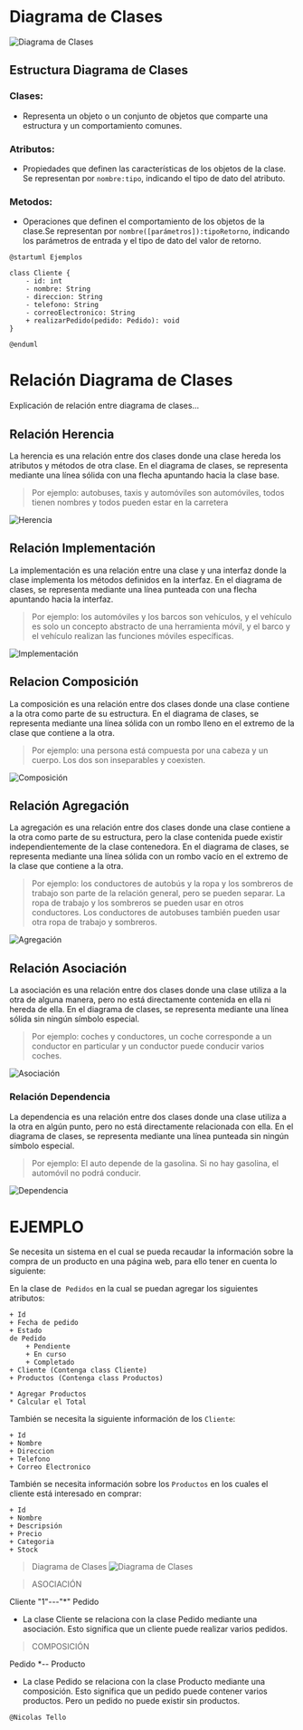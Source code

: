 # Diagrama de Clases

![Diagrama de Clases](Imagenes/Ejemplos.png)

## Estructura Diagrama de Clases

### Clases:
+ Representa un objeto o un conjunto de objetos que comparte una estructura y un comportamiento comunes.

### Atributos:
+ Propiedades que definen las características de los objetos de la clase. Se representan por `nombre:tipo`, indicando el tipo de dato del atributo.

### Metodos:
+ Operaciones que definen el comportamiento de los objetos de la clase.Se representan por `nombre([parámetros]):tipoRetorno`, indicando los parámetros de entrada y el tipo de dato del valor de retorno.

```
@startuml Ejemplos

class Cliente {
    - id: int
    - nombre: String
    - direccion: String
    - telefono: String
    - correoElectronico: String
    + realizarPedido(pedido: Pedido): void
}

@enduml 
```

# Relación Diagrama de Clases
Explicación de relación entre diagrama de clases...
## Relación Herencia

La herencia es una relación entre dos clases donde una clase hereda los atributos y métodos de otra clase. En el diagrama de clases, se representa mediante una línea sólida con una flecha apuntando hacia la clase base.
>Por ejemplo: autobuses, taxis y automóviles son automóviles, todos tienen nombres y todos pueden estar en la carretera

![Herencia](Imagenes/Herencia.png)

## Relación Implementación

La implementación es una relación entre una clase y una interfaz donde la clase implementa los métodos definidos en la interfaz. En el diagrama de clases, se representa mediante una línea punteada con una flecha apuntando hacia la interfaz.

>Por ejemplo: los automóviles y los barcos son vehículos, y el vehículo es solo un concepto abstracto de una herramienta móvil, y el barco y el vehículo realizan las funciones móviles específicas.

![Implementación](Imagenes/Implementación.png)

## Relacion Composición

La composición es una relación entre dos clases donde una clase contiene a la otra como parte de su estructura. En el diagrama de clases, se representa mediante una línea sólida con un rombo lleno en el extremo de la clase que contiene a la otra.

>Por ejemplo: una persona está compuesta por una cabeza y un cuerpo. Los dos son inseparables y coexisten.

![Composición](Imagenes/Compisición.png)

## Relación Agregación

La agregación es una relación entre dos clases donde una clase contiene a la otra como parte de su estructura, pero la clase contenida puede existir independientemente de la clase contenedora. En el diagrama de clases, se representa mediante una línea sólida con un rombo vacío en el extremo de la clase que contiene a la otra.

> Por ejemplo: los conductores de autobús y la ropa y los sombreros de trabajo son parte de la relación general, pero se pueden separar. La ropa de trabajo y los sombreros se pueden usar en otros conductores. Los conductores de autobuses también pueden usar otra ropa de trabajo y sombreros.

![Agregación](Imagenes/Agregación.png)

## Relación Asociación

La asociación es una relación entre dos clases donde una clase utiliza a la otra de alguna manera, pero no está directamente contenida en ella ni hereda de ella. En el diagrama de clases, se representa mediante una línea sólida sin ningún símbolo especial.

>Por ejemplo: coches y conductores, un coche corresponde a un conductor en particular y un conductor puede conducir varios coches.

![Asociación](Imagenes/Asociación.png)

### Relación  Dependencia

La dependencia es una relación entre dos clases donde una clase utiliza a la otra en algún punto, pero no está directamente relacionada con ella. En el diagrama de clases, se representa mediante una línea punteada sin ningún símbolo especial.

>Por ejemplo: El auto depende de la gasolina. Si no hay gasolina, el automóvil no podrá conducir.

![Dependencia](Imagenes/Dependencia.png)

# EJEMPLO

Se necesita un sistema en el cual se pueda recaudar la información sobre la compra de un producto en una página web, para ello tener en cuenta lo siguiente:

En la clase de  `Pedidos` en la cual se puedan agregar los siguientes atributos:

```
+ Id
+ Fecha de pedido
+ Estado 
de Pedido
    + Pendiente
    + En curso
    + Completado
+ Cliente (Contenga class Cliente)
+ Productos (Contenga class Productos)

* Agregar Productos
* Calcular el Total
```

También se necesita la siguiente información de los `Cliente`:

```
+ Id
+ Nombre
+ Direccion
+ Telefono
+ Correo Electronico
```

También se necesita información sobre los `Productos` en los cuales el cliente está interesado en comprar:

```
+ Id
+ Nombre
+ Descripsión
+ Precio
+ Categoria
+ Stock
```

> Diagrama de Clases
![Diagrama de Clases](Imagenes/Diagrama%20de%20Clases.png)

> ASOCIACIÓN

Cliente "1"---"*" Pedido
+ La clase Cliente se relaciona con la clase Pedido mediante una asociación.
Esto significa que un cliente puede realizar varios pedidos.

> COMPOSICIÓN

Pedido *-- Producto
+ La clase Pedido se relaciona con la clase Producto mediante una composición.
Esto significa que un pedido puede contener varios productos.
Pero un pedido no puede existir sin productos.

`@Nicolas Tello`
